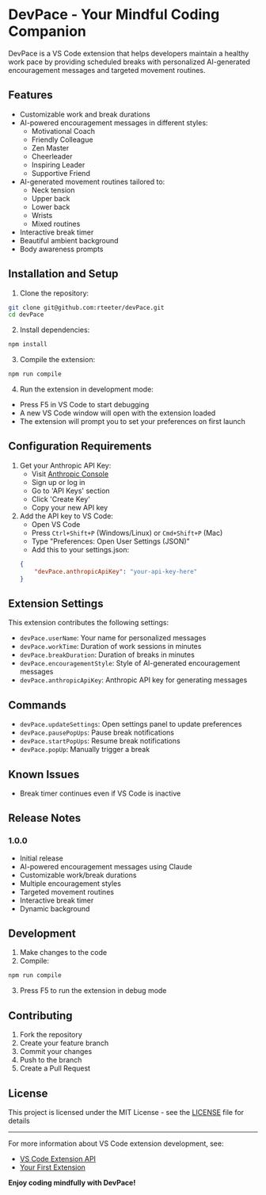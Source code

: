 # DevPace - Your Mindful Coding Companion

DevPace is a VS Code extension that helps developers maintain a healthy work pace by providing scheduled breaks with personalized AI-generated encouragement messages and targeted movement routines.

## Features

- Customizable work and break durations
- AI-powered encouragement messages in different styles:
  - Motivational Coach
  - Friendly Colleague
  - Zen Master
  - Cheerleader
  - Inspiring Leader
  - Supportive Friend
- AI-generated movement routines tailored to:
  - Neck tension
  - Upper back
  - Lower back
  - Wrists
  - Mixed routines
- Interactive break timer
- Beautiful ambient background
- Body awareness prompts

## Installation and Setup

1. Clone the repository:
```bash
git clone git@github.com:rteeter/devPace.git
cd devPace
```

2. Install dependencies:
```bash
npm install
```

3. Compile the extension:
```bash
npm run compile
```

4. Run the extension in development mode:
- Press F5 in VS Code to start debugging
- A new VS Code window will open with the extension loaded
- The extension will prompt you to set your preferences on first launch

## Configuration Requirements

1. Get your Anthropic API Key:
   - Visit [Anthropic Console](https://console.anthropic.com/)
   - Sign up or log in
   - Go to 'API Keys' section
   - Click 'Create Key'
   - Copy your new API key
2. Add the API key to VS Code:
   - Open VS Code
   - Press `Ctrl+Shift+P` (Windows/Linux) or `Cmd+Shift+P` (Mac)
   - Type "Preferences: Open User Settings (JSON)"
   - Add this to your settings.json:
   ```json
   {
       "devPace.anthropicApiKey": "your-api-key-here"
   }
   ```

## Extension Settings

This extension contributes the following settings:

* `devPace.userName`: Your name for personalized messages
* `devPace.workTime`: Duration of work sessions in minutes
* `devPace.breakDuration`: Duration of breaks in minutes
* `devPace.encouragementStyle`: Style of AI-generated encouragement messages
* `devPace.anthropicApiKey`: Anthropic API key for generating messages

## Commands

- `devPace.updateSettings`: Open settings panel to update preferences
- `devPace.pausePopUps`: Pause break notifications
- `devPace.startPopUps`: Resume break notifications
- `devPace.popUp`: Manually trigger a break

## Known Issues

- Break timer continues even if VS Code is inactive

## Release Notes

### 1.0.0

- Initial release
- AI-powered encouragement messages using Claude
- Customizable work/break durations
- Multiple encouragement styles
- Targeted movement routines
- Interactive break timer
- Dynamic background

## Development

1. Make changes to the code
2. Compile:
```bash
npm run compile
```
3. Press F5 to run the extension in debug mode

## Contributing

1. Fork the repository
2. Create your feature branch
3. Commit your changes
4. Push to the branch
5. Create a Pull Request

## License

This project is licensed under the MIT License - see the [LICENSE](LICENSE) file for details

---

For more information about VS Code extension development, see:
* [VS Code Extension API](https://code.visualstudio.com/api)
* [Your First Extension](https://code.visualstudio.com/api/get-started/your-first-extension)

**Enjoy coding mindfully with DevPace!**

